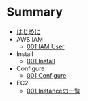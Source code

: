 # Summary
* [はじめに](README.md)
* AWS IAM
	* [001 IAM User](iam/001_iamuser.md)
* Install
	* [001 Install](install/001_install.md)
* Configure
	* [001 Configure](configure/001_setting.md)
* EC2
	* [001 Instanceの一覧](ec2/001_describe.md)
